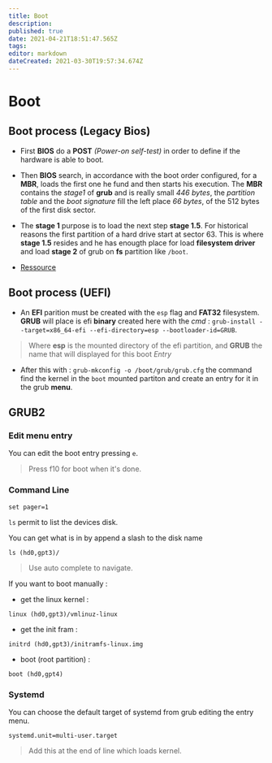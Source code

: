 ```yaml
---
title: Boot
description: 
published: true
date: 2021-04-21T18:51:47.565Z
tags: 
editor: markdown
dateCreated: 2021-03-30T19:57:34.674Z
---
```


# Boot

## Boot process (Legacy Bios)

* First **BIOS** do a **POST** *(Power-on self-test)* in order to define if the hardware is able to boot. 
* Then **BIOS** search, in accordance with the boot order configured, for a **MBR**, loads the first one he fund and then starts his execution. The **MBR** contains the *stage1* of **grub** and is really small *446 bytes*, the *partition table* and the *boot signature* fill the left place *66 bytes*, of the 512 bytes of the first disk sector.
* The **stage 1** purpose is to load the next step **stage 1.5**. For historical reasons the first partition of a hard drive start at sector 63. This is where **stage 1.5** resides and he has enougth place for load **filesystem driver** and load **stage 2** of grub on **fs** partition like `/boot`. 

* [Ressource](https://opensource.com/article/17/2/linux-boot-and-startup)

## Boot process (UEFI)

* An **EFI** parition must be created with the `esp` flag and **FAT32** filesystem. **GRUB** will place is efi **binary** created here with the *cmd* : `grub-install --target=x86_64-efi --efi-directory=esp --bootloader-id=GRUB`.
> Where **esp** is the mounted directory of the efi partition, and **GRUB** the name that will displayed for this boot *Entry*

* After this with : `grub-mkconfig -o /boot/grub/grub.cfg` the command find the kernel in the `boot` mounted partiton and create an entry for it in the grub **menu**.

## GRUB2

### Edit menu entry

You can edit the boot entry pressing `e`.
> Press f10 for boot when it's done.

### Command Line

`set pager=1`

`ls` permit to list the devices disk.

You can get what is in by append a slash to the disk name

`ls (hd0,gpt3)/`

> Use auto complete to navigate.

If you want to boot manually :

* get the linux kernel :

```
linux (hd0,gpt3)/vmlinuz-linux
```

* get the init fram :

```
initrd (hd0,gpt3)/initramfs-linux.img
```

* boot  (root partition) :

```
boot (hd0,gpt4)
```

### Systemd

You can choose the default target of systemd from grub editing the entry menu.

```
systemd.unit=multi-user.target
```

> Add this at the end of line which loads kernel.